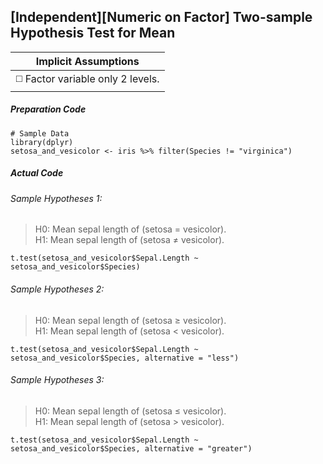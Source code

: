## \[Independent\]\[Numeric on Factor\] Two-sample Hypothesis Test for Mean

| Implicit Assumptions |
| :---: |
| :white_medium_square: Factor variable only 2 levels. |

##### Preparation Code
```
# Sample Data
library(dplyr)
setosa_and_vesicolor <- iris %>% filter(Species != "virginica")
```
##### Actual Code
###### Sample Hypotheses 1:
>H0: Mean sepal length of (setosa = vesicolor).</br>
>H1: Mean sepal length of (setosa ≠ vesicolor).
```
t.test(setosa_and_vesicolor$Sepal.Length ~ setosa_and_vesicolor$Species)
```
###### Sample Hypotheses 2:
>H0: Mean sepal length of (setosa ≥ vesicolor).</br>
>H1: Mean sepal length of (setosa < vesicolor).
```
t.test(setosa_and_vesicolor$Sepal.Length ~ setosa_and_vesicolor$Species, alternative = "less")
```
###### Sample Hypotheses 3:
>H0: Mean sepal length of (setosa ≤ vesicolor).</br>
>H1: Mean sepal length of (setosa > vesicolor).
```
t.test(setosa_and_vesicolor$Sepal.Length ~ setosa_and_vesicolor$Species, alternative = "greater")
```
